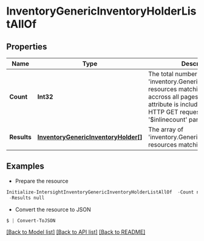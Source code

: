 # InventoryGenericInventoryHolderListAllOf
## Properties

Name | Type | Description | Notes
------------ | ------------- | ------------- | -------------
**Count** | **Int32** | The total number of &#39;inventory.GenericInventoryHolder&#39; resources matching the request, accross all pages. The &#39;Count&#39; attribute is included when the HTTP GET request includes the &#39;$inlinecount&#39; parameter. | [optional] 
**Results** | [**InventoryGenericInventoryHolder[]**](InventoryGenericInventoryHolder.md) | The array of &#39;inventory.GenericInventoryHolder&#39; resources matching the request. | [optional] 

## Examples

- Prepare the resource
```powershell
Initialize-IntersightInventoryGenericInventoryHolderListAllOf  -Count null `
 -Results null
```

- Convert the resource to JSON
```powershell
$ | Convert-ToJSON
```

[[Back to Model list]](../README.md#documentation-for-models) [[Back to API list]](../README.md#documentation-for-api-endpoints) [[Back to README]](../README.md)

